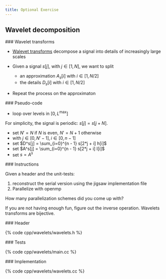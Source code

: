 ```yaml
---
title: Optional Exercise
---
```


## Wavelet decomposition

### Wavelet transforms

- [Walevet transforms][WaveletTransform] decompose a signal into details of
    increasingly large scales

- Given a signal $s[j]$, with $j \in [1, N]$, we want to split
     * an approximation $A_s[i]$ with $i \in [1, N/2]$
     * the details $D_s[i]$ with $i \in [1, N/2]$

- Repeat the process on the approximaton

### Pseudo-code


* loop over levels in $[0, L^\textrm{max}]$

For simplicity, the signal is periodic: $s[j] = s[j + N]$.

- set $N' = N$ if $N$ is even, $N'=N+1$ otherwise
- with $j \in [0, N' - 1], i \in [0, n - 1]$
- set $D^s[j] = \sum_{i=0}^{n - 1} s[2*j + i] h[i]$
- set $A^s[j] = \sum_{i=0}^{n - 1} s[2*j + i] l[i]$
- set $s = A^s$

### Instructions

Given a header and the unit-tests:

1. reconstruct the serial version using the jigsaw implementation file
2. Parallelize with openmp

How many parallelization schemes did you come up with?

If you are not having enough fun, figure out the inverse operation. Wavelets
transforms are bijective.

### Header

{% code cpp/wavelets/wavelets.h %}

### Tests

{% code cpp/wavelets/main.cc %}

### Implementation

{% code cpp/wavelets/wavelets.cc %}


[WaveletTransform]: http://en.wikipedia.org/wiki/Wavelet_transform
